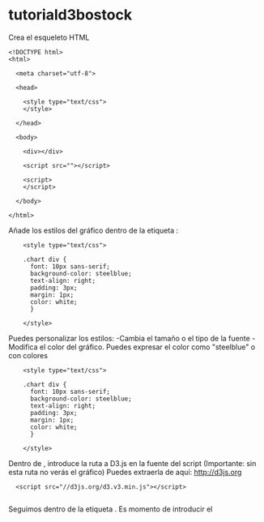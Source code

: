 # tutoriald3bostock

Crea el esqueleto HTML

```
<!DOCTYPE html>
<html>

  <meta charset="utf-8">

  <head>

    <style type="text/css">
    </style>

  </head>

  <body>

    <div></div>

    <script src=""></script>
    
    <script>
    </script>

  </body>

</html>

```

Añade los estilos del gráfico dentro de la etiqueta <head>:

```
    <style type="text/css">

    .chart div {
      font: 10px sans-serif;
      background-color: steelblue;
      text-align: right;
      padding: 3px;
      margin: 1px;
      color: white;
      }

    </style>
```

Puedes personalizar los estilos:
  -Cambia el tamaño o el tipo de la fuente
  -Modifica el color del gráfico. Puedes expresar el color como "steelblue" o con colores
  
```
    <style type="text/css">

    .chart div {
      font: 10px sans-serif;
      background-color: steelblue;
      text-align: right;
      padding: 3px;
      margin: 1px;
      color: white;
      }

    </style>
```

Dentro de <body>, introduce la ruta a D3.js en la fuente del script (Importante: sin esta ruta no verás el gráfico)
Puedes extraerla de aquí: http://d3js.org

```
  <script src="//d3js.org/d3.v3.min.js"></script>
  
```

Seguimos dentro de la etiqueta <body>. Es momento de introducir el <script> donde escribiremos nuestro código en D3.js

En primer lugar, los datos que queremos representar en nuestro primer gráfico de barras

```
   <script>

      var data = [4, 8, 15, 16, 23, 42];

  </script>
```

En segundo lugar, el domain y el range del eje x del gráfico

```
   <script>
   
      var x = d3.scale.linear()
        .domain([0, d3.max(data)])
        .range([0, 420]);

      d3.select(".chart")
        .selectAll("div")
        .data(data)
        .enter().append("div")
        .style("width", function(d) { return x(d) + "px"; })
        .text(function(d) { return d; });
        
    </script>
```
